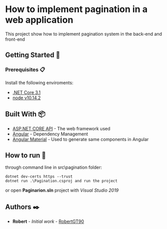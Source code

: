 # How to implement pagination in a web application

This project show how to implement pagination system in the back-end and front-end

## Getting Started 🚀

### Prerequisites 📋

Install the following enviroments:

* [.NET Core 3.1](https://dotnet.microsoft.com/download/dotnet-core/3.1)
* [node v10.14.2](https://nodejs.org/en/download/)

## Built With 📦

* [ASP.NET CORE API](https://docs.microsoft.com/en-us/aspnet/core/?view=aspnetcore-3.1/) - The web framework used
* [Angular](https://v7.angular.io/docs) - Dependency Management
* [Angular Material](https://material.angular.io) - Used to generate same components in Angular

## How to run 🏃

through  command line in src\pagination folder:

```
dotnet dev-certs https --trust
dotnet run .\Pagination.csproj and run the project
```

or open **Paginarion.sln** project  with *Visual Studio 2019*

## Authors ✒️

* **Robert** - *Initial work* - [RobertGT90](https://github.com/Robertgt90)
